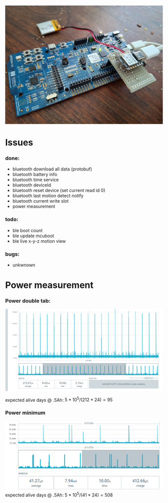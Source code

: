 
![testing](https://github.com/bcbergmanuu/LSM6_DSL_XIAO/blob/master/assets/testboard.jpg?raw=true)

# Issues

### done:

-  bluetooth download all data (protobuf)
-  bluetooth battery info
-  bluetooth time service
-  bluetooth deviceId
-  bluetooth reset device (set current read id 0)
-  bluetooth last motion detect notify
-  bluetooth current write slot
-  power measurement 

### todo:

-  ble boot count
-  ble update mcuboot
-  ble live x-y-z motion view

### bugs:

-  unkwnown


# Power measurement

### Power double tab:
![power_double_tap](https://github.com/bcbergmanuu/LSM6_DSL_XIAO/blob/master/assets/power-double-tab.png?raw=true)

expected alive days @ .5Ah:
$5*10^5/(212*24)=95$

### Power minimum
![power_minimal](https://github.com/bcbergmanuu/LSM6_DSL_XIAO/blob/master/assets/power-consumption.png?raw=true)
expected alive days @ .5Ah:
$5*10^5/(41*24)=508$

